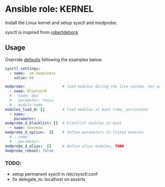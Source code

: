 # Ansible role: KERNEL

Install the Linux kernel and setup sysctl and modprobe.

sysctl is inspired from [robertdebock](https://github.com/robertdebock/ansible-role-sysctl)

## Usage
Override [defaults](https://github.com/lunics/ansible_role_kernel/tree/main/defaults/main) following the examples below.

```yaml
sysctl_settings:
  - name:  vm.swapiness
    value: 60

modprobe:                 # load modules during the live system, not persistent
  - name: bluetooth
  # - name: dea
  #   parameter: feoia
  # - module-name
modules_load_d: []        # load modules at boot time, persistent
  - name:
    parameter:
modprobe_d_blacklist: []  # blacklist modules at boot
  - name: nouveau
modprobe_d_option:  []    # define parameters to listed modules
  # - name:
  #   parameter:
modprobe_d_alias:  []     # define alias modules, TODO
modprobe_reboot: false
```
### TODO:
- setup permanent sysctl in /etc/sysctl.conf
- fix delegate_to: localhost on asserts

